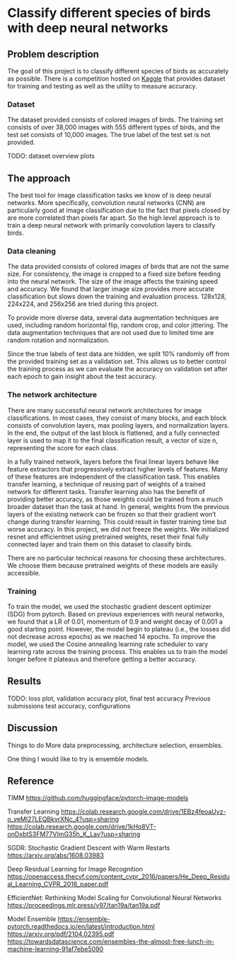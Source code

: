 # Classify different species of birds with deep neural networks

## Problem description
The goal of this project is to classify different species of birds as accurately as possible. There is a competition hosted on [Kaggle][kaggle] that provides dataset for training and testing as well as the utility to measure accuracy.

### Dataset
The dataset provided consists of colored images of birds. The training set consists of over 38,000 images with 555 different types of birds, and the test set consists of 10,000 images. The true label of the test set is not provided.

TODO: dataset overview plots

## The approach
The best tool for image classification tasks we know of is deep neural networks. More specifically, convolution neural networks (CNN) are particularly good at image classification due to the fact that pixels closed by are more correlated than pixels far apart. So the high level approach is to train a deep neural network with primarily convolution layers to classify birds.

### Data cleaning
The data provided consists of colored images of birds that are not the same size. For consistency, the image is cropped to a fixed size before feeding into the neural network. The size of the image affects the training speed and accuracy. We found that larger image size provides more accurate classification but slows down the training and evaluation process. 128x128, 224x224, and 256x256 are tried during this project.

To provide more diverse data, several data augmentation techniques are used, including random horizontal flip, random crop, and color jittering. The data augmentation techniques that are not used due to limited time are random rotation and normalization.

Since the true labels of test data are hidden, we split 10% randomly off from the provided training set as a validation set. This allows us to better control the training process as we can evaluate the accuracy on validation set after each epoch to gain insight about the test accuracy.

### The network architecture
There are many successful neural network architectures for image classifications. In most cases, they consist of many blocks, and each block consists of convolution layers, max pooling layers, and normalization layers. In the end, the output of the last block is flattened, and a fully connected layer is used to map it to the final classification result, a vector of size n, representing the score for each class.

In a fully trained network, layers before the final linear layers behave like feature extractors that progressively extract higher levels of features. Many of these features are independent of the classification task. This enables transfer learning, a technique of reusing part of weights of a trained network for different tasks. Transfer learning also has the benefit of providing better accuracy, as those weights could be trained from a much broader dataset than the task at hand. In general, weights from the previous layers of the existing network can be frozen so that their gradient won’t change during transfer learning. This could result in faster training time but worse accuracy. In this project, we did not freeze the weights. We initialized resnet and efficientnet using pretrained weights, reset their final fully connected layer and train them on this dataset to classify birds.

There are no particular technical reasons for choosing these architectures. We choose them because pretrained weights of these models are easily accessible.

### Training
To train the model, we used the stochastic gradient descent optimizer (SDG) from pytorch. Based on previous experiences with neural networks, we found that a LR of 0.01, momentum of 0.9 and weight decay of 0.001 a good starting point. However, the model begin to plateau (i.e., the losses did not decrease across epochs) as we reached 14 epochs. To improve the model, we used the Cosine annealing learning rate scheduler to vary learning rate across the training process. This enables us to train the model longer before it plateaus and therefore getting a better accuracy.

## Results

TODO: loss plot, validation accuracy plot, final test accuracy
Previous submissions test accuracy, configurations

## Discussion

Things to do
More data preprocessing, architecture selection, ensembles.

One thing I would like to try is ensemble models.

## Reference

TIMM
https://github.com/huggingface/pytorch-image-models

Transfer Learning
https://colab.research.google.com/drive/1EBz4feoaUvz-o_yeMI27LEQBkvrXNc_4?usp=sharing
https://colab.research.google.com/drive/1kHo8VT-onDxbtS3FM77VImG35h_K_Lav?usp=sharing

SGDR: Stochastic Gradient Descent with Warm Restarts
https://arxiv.org/abs/1608.03983

Deep Residual Learning for Image Recognition
https://openaccess.thecvf.com/content_cvpr_2016/papers/He_Deep_Residual_Learning_CVPR_2016_paper.pdf

EfficientNet: Rethinking Model Scaling for Convolutional Neural Networks
https://proceedings.mlr.press/v97/tan19a/tan19a.pdf

Model Ensemble
https://ensemble-pytorch.readthedocs.io/en/latest/introduction.html
https://arxiv.org/pdf/2104.02395.pdf
https://towardsdatascience.com/ensembles-the-almost-free-lunch-in-machine-learning-91af7ebe5090

[kaggle]: https://www.kaggle.com/t/dd340e27d2b745a7bebe35799c0452ba